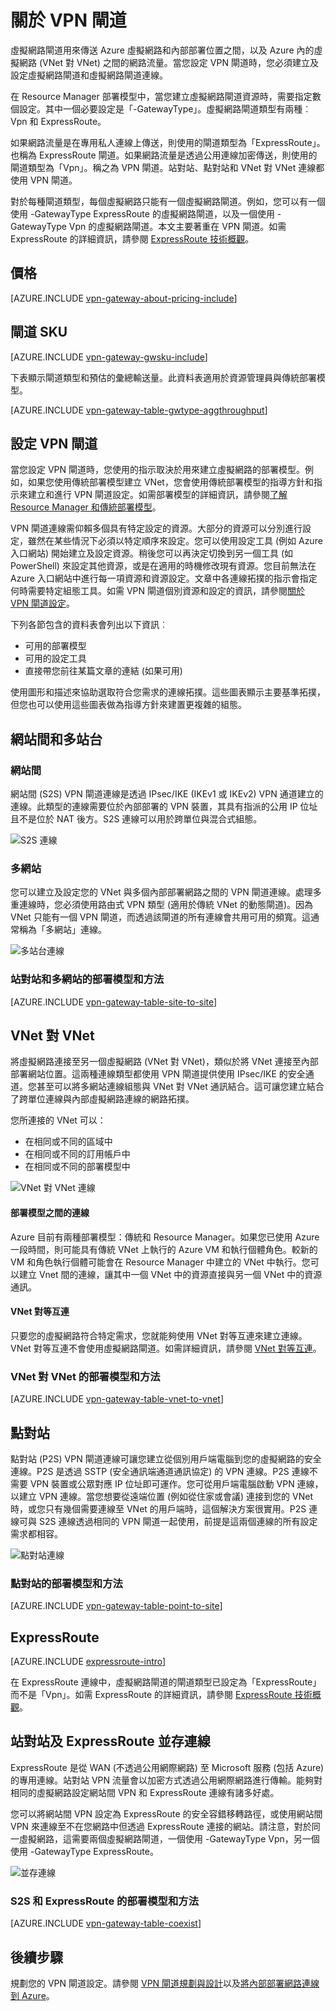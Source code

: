 <properties 
   pageTitle="重設 VPN 閘道 | Microsoft Azure"
   description="了解 Azure 虛擬網路的 VPN 閘道連線。"
   services="vpn-gateway"
   documentationCenter="na"
   authors="cherylmc"
   manager="carmonm"
   editor=""
   tags="azure-resource-manager,azure-service-management"/>
<tags 
   ms.service="vpn-gateway"
   ms.devlang="na"
   ms.topic="get-started-article"
   ms.tgt_pltfrm="na"
   ms.workload="infrastructure-services"
   ms.date="09/21/2016"
   ms.author="cherylmc" />

# 關於 VPN 閘道


虛擬網路閘道用來傳送 Azure 虛擬網路和內部部署位置之間，以及 Azure 內的虛擬網路 (VNet 對 VNet) 之間的網路流量。當您設定 VPN 閘道時，您必須建立及設定虛擬網路閘道和虛擬網路閘道連線。

在 Resource Manager 部署模型中，當您建立虛擬網路閘道資源時，需要指定數個設定。其中一個必要設定是「-GatewayType」。虛擬網路閘道類型有兩種︰Vpn 和 ExpressRoute。

如果網路流量是在專用私人連線上傳送，則使用的閘道類型為「ExpressRoute」。也稱為 ExpressRoute 閘道。如果網路流量是透過公用連線加密傳送，則使用的閘道類型為「Vpn」。稱之為 VPN 閘道。站對站、點對站和 VNet 對 VNet 連線都使用 VPN 閘道。

對於每種閘道類型，每個虛擬網路只能有一個虛擬網路閘道。例如，您可以有一個使用 -GatewayType ExpressRoute 的虛擬網路閘道，以及一個使用 -GatewayType Vpn 的虛擬網路閘道。本文主要著重在 VPN 閘道。如需 ExpressRoute 的詳細資訊，請參閱 [ExpressRoute 技術概觀](../expressroute/expressroute-introduction.md)。

## 價格

[AZURE.INCLUDE [vpn-gateway-about-pricing-include](../../includes/vpn-gateway-about-pricing-include.md)]


## 閘道 SKU

[AZURE.INCLUDE [vpn-gateway-gwsku-include](../../includes/vpn-gateway-gwsku-include.md)]

下表顯示閘道類型和預估的彙總輸送量。此資料表適用於資源管理員與傳統部署模型。

[AZURE.INCLUDE [vpn-gateway-table-gwtype-aggthroughput](../../includes/vpn-gateway-table-gwtype-aggtput-include.md)]

## 設定 VPN 閘道

當您設定 VPN 閘道時，您使用的指示取決於用來建立虛擬網路的部署模型。例如，如果您使用傳統部署模型建立 VNet，您會使用傳統部署模型的指導方針和指示來建立和進行 VPN 閘道設定。如需部署模型的詳細資訊，請參閱[了解 Resource Manager 和傳統部署模型](../resource-manager-deployment-model.md)。

VPN 閘道連線需仰賴多個具有特定設定的資源。大部分的資源可以分別進行設定，雖然在某些情況下必須以特定順序來設定。您可以使用設定工具 (例如 Azure 入口網站) 開始建立及設定資源。稍後您可以再決定切換到另一個工具 (如 PowerShell) 來設定其他資源，或是在適用的時機修改現有資源。您目前無法在 Azure 入口網站中進行每一項資源和資源設定。文章中各連線拓撲的指示會指定何時需要特定組態工具。如需 VPN 閘道個別資源和設定的資訊，請參閱[關於 VPN 閘道設定](vpn-gateway-about-vpn-gateway-settings.md)。

下列各節包含的資料表會列出以下資訊︰

- 可用的部署模型
- 可用的設定工具
- 直接帶您前往某篇文章的連結 (如果可用)

使用圖形和描述來協助選取符合您需求的連線拓撲。這些圖表顯示主要基準拓撲，但您也可以使用這些圖表做為指導方針來建置更複雜的組態。

## 網站間和多站台

### 網站間

網站間 (S2S) VPN 閘道連線是透過 IPsec/IKE (IKEv1 或 IKEv2) VPN 通道建立的連線。此類型的連線需要位於內部部署的 VPN 裝置，其具有指派的公用 IP 位址且不是位於 NAT 後方。S2S 連線可以用於跨單位與混合式組態。

![S2S 連線](./media/vpn-gateway-about-vpngateways/demos2s.png "站對站")


### 多網站

您可以建立及設定您的 VNet 與多個內部部署網路之間的 VPN 閘道連線。處理多重連線時，您必須使用路由式 VPN 類型 (適用於傳統 VNet 的動態閘道)。因為 VNet 只能有一個 VPN 閘道，而透過該閘道的所有連線會共用可用的頻寬。這通常稱為「多網站」連線。
 

![多站台連線](./media/vpn-gateway-about-vpngateways/demomulti.png "多站台")

### 站對站和多網站的部署模型和方法

[AZURE.INCLUDE [vpn-gateway-table-site-to-site](../../includes/vpn-gateway-table-site-to-site-include.md)]

## VNet 對 VNet

將虛擬網路連接至另一個虛擬網路 (VNet 對 VNet)，類似於將 VNet 連接至內部部署網站位置。這兩種連線類型都使用 VPN 閘道提供使用 IPsec/IKE 的安全通道。您甚至可以將多網站連線組態與 VNet 對 VNet 通訊結合。這可讓您建立結合了跨單位連線與內部虛擬網路連線的網路拓撲。

您所連接的 VNet 可以：

- 在相同或不同的區域中
- 在相同或不同的訂用帳戶中
- 在相同或不同的部署模型中


![VNet 對 VNet 連線](./media/vpn-gateway-about-vpngateways/demov2v.png "VNet 對 VNet")

#### 部署模型之間的連線

Azure 目前有兩種部署模型：傳統和 Resource Manager。如果您已使用 Azure 一段時間，則可能具有傳統 VNet 上執行的 Azure VM 和執行個體角色。較新的 VM 和角色執行個體可能會在 Resource Manager 中建立的 VNet 中執行。您可以建立 Vnet 間的連線，讓其中一個 VNet 中的資源直接與另一個 VNet 中的資源通訊。

#### VNet 對等互連

只要您的虛擬網路符合特定需求，您就能夠使用 VNet 對等互連來建立連線。VNet 對等互連不會使用虛擬網路閘道。如需詳細資訊，請參閱 [VNet 對等互連](../virtual-network/virtual-network-peering-overview.md)。


### VNet 對 VNet 的部署模型和方法

[AZURE.INCLUDE [vpn-gateway-table-vnet-to-vnet](../../includes/vpn-gateway-table-vnet-to-vnet-include.md)]


## 點對站

點對站 (P2S) VPN 閘道連線可讓您建立從個別用戶端電腦到您的虛擬網路的安全連線。P2S 是透過 SSTP (安全通訊端通道通訊協定) 的 VPN 連線。P2S 連線不需要 VPN 裝置或公眾對應 IP 位址即可運作。您可從用戶端電腦啟動 VPN 連線，以建立 VPN 連線。當您想要從遠端位置 (例如從住家或會議) 連接到您的 VNet 時，或您只有幾個需要連線至 VNet 的用戶端時，這個解決方案很實用。P2S 連線可與 S2S 連線透過相同的 VPN 閘道一起使用，前提是這兩個連線的所有設定需求都相容。


![點對站連線](./media/vpn-gateway-about-vpngateways/demop2s.png "點對站")

### 點對站的部署模型和方法

[AZURE.INCLUDE [vpn-gateway-table-point-to-site](../../includes/vpn-gateway-table-point-to-site-include.md)]


## ExpressRoute

[AZURE.INCLUDE [expressroute-intro](../../includes/expressroute-intro-include.md)]

在 ExpressRoute 連線中，虛擬網路閘道的閘道類型已設定為「ExpressRoute」而不是「Vpn」。如需 ExpressRoute 的詳細資訊，請參閱 [ExpressRoute 技術概觀](../expressroute/expressroute-introduction.md)。


## 站對站及 ExpressRoute 並存連線

ExpressRoute 是從 WAN (不透過公用網際網路) 至 Microsoft 服務 (包括 Azure) 的專用連線。站對站 VPN 流量會以加密方式透過公用網際網路進行傳輸。能夠對相同的虛擬網路設定網站間 VPN 和 ExpressRoute 連線有諸多好處。

您可以將網站間 VPN 設定為 ExpressRoute 的安全容錯移轉路徑，或使用網站間 VPN 來連線至不在您網路中但透過 ExpressRoute 連接的網站。請注意，對於同一虛擬網路，這需要兩個虛擬網路閘道，一個使用 -GatewayType Vpn，另一個使用 -GatewayType ExpressRoute。


![並存連線](./media/vpn-gateway-about-vpngateways/demoer.png "expressroute-site2site")


### S2S 和 ExpressRoute 的部署模型和方法

[AZURE.INCLUDE [vpn-gateway-table-coexist](../../includes/vpn-gateway-table-coexist-include.md)]


## 後續步驟

規劃您的 VPN 閘道設定。請參閱 [VPN 閘道規劃與設計](vpn-gateway-plan-design.md)以及[將內部部署網路連線到 Azure](../guidance/guidance-connecting-your-on-premises-network-to-azure.md)。








 

<!---HONumber=AcomDC_0928_2016-->